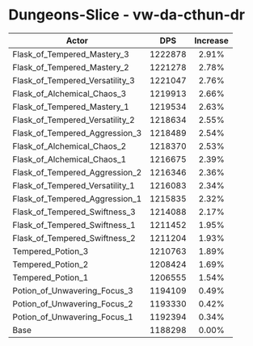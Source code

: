 # Dungeons-Slice - vw-da-cthun-dr
| Actor | DPS | Increase |
|---|:---:|:---:|
|Flask_of_Tempered_Mastery_3|1222878|2.91%|
|Flask_of_Tempered_Mastery_2|1221278|2.78%|
|Flask_of_Tempered_Versatility_3|1221047|2.76%|
|Flask_of_Alchemical_Chaos_3|1219913|2.66%|
|Flask_of_Tempered_Mastery_1|1219534|2.63%|
|Flask_of_Tempered_Versatility_2|1218634|2.55%|
|Flask_of_Tempered_Aggression_3|1218489|2.54%|
|Flask_of_Alchemical_Chaos_2|1218370|2.53%|
|Flask_of_Alchemical_Chaos_1|1216675|2.39%|
|Flask_of_Tempered_Aggression_2|1216346|2.36%|
|Flask_of_Tempered_Versatility_1|1216083|2.34%|
|Flask_of_Tempered_Aggression_1|1215835|2.32%|
|Flask_of_Tempered_Swiftness_3|1214088|2.17%|
|Flask_of_Tempered_Swiftness_1|1211452|1.95%|
|Flask_of_Tempered_Swiftness_2|1211204|1.93%|
|Tempered_Potion_3|1210763|1.89%|
|Tempered_Potion_2|1208424|1.69%|
|Tempered_Potion_1|1206555|1.54%|
|Potion_of_Unwavering_Focus_3|1194109|0.49%|
|Potion_of_Unwavering_Focus_2|1193330|0.42%|
|Potion_of_Unwavering_Focus_1|1192394|0.34%|
|Base|1188298|0.00%|
